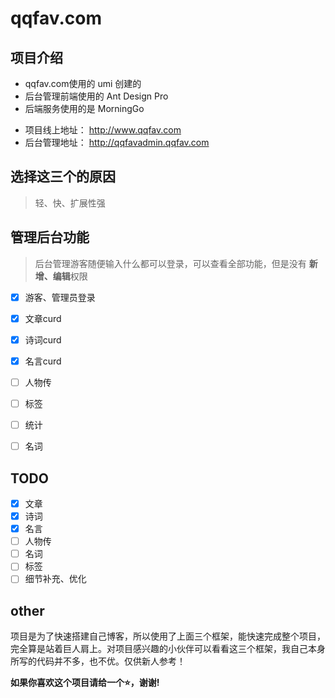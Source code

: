 # qqfav.com

## 项目介绍

- qqfav.com使用的 umi 创建的
- 后台管理前端使用的 Ant Design Pro
- 后端服务使用的是 MorningGo

+ 项目线上地址：  http://www.qqfav.com
+ 后台管理地址：  http://qqfavadmin.qqfav.com

## 选择这三个的原因

> 轻、快、扩展性强


## 管理后台功能

> 后台管理游客随便输入什么都可以登录，可以查看全部功能，但是没有 **新增、编辑**权限

- [X] 游客、管理员登录
- [X] 文章curd
- [X] 诗词curd
- [X] 名言curd
- [ ] 人物传
- [ ] 标签
- [ ] 统计
- [ ] 名词


## TODO

- [X] 文章
- [X] 诗词
- [X] 名言
- [ ] 人物传
- [ ] 名词
- [ ] 标签
- [ ] 细节补充、优化

## other

项目是为了快速搭建自己博客，所以使用了上面三个框架，能快速完成整个项目，完全算是站着巨人肩上。对项目感兴趣的小伙伴可以看看这三个框架，我自己本身所写的代码并不多，也不优。仅供新人参考！


**如果你喜欢这个项目请给一个⭐，谢谢!**
